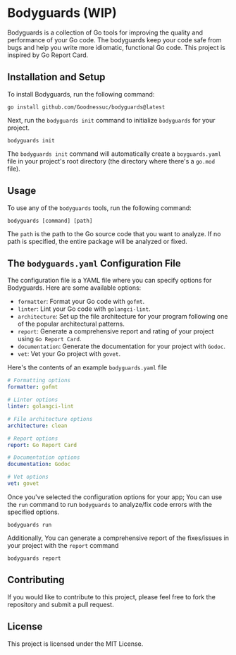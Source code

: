 # Bodyguards (WIP)

Bodyguards is a collection of Go tools for improving the quality and performance of your Go code. The bodyguards keep
your code safe from bugs and help you write more idiomatic, functional Go code. This project is inspired by Go Report
Card.

## Installation and Setup

To install Bodyguards, run the following command:

```shell
go install github.com/Goodnessuc/bodyguards@latest
```

Next, run the `bodyguards init` command to initialize `bodyguards` for your project.

```shell
bodyguards init
```

The `bodyguards init` command will automatically create a `boyguards.yaml` file in your project's root directory (the
directory where there's a `go.mod` file).

## Usage

To use any of the `bodyguards` tools, run the following command:

```shell
bodyguards [command] [path]
```

The `path` is the path to the Go source code that you want to analyze. If no path is specified, the entire package will
be analyzed or fixed.

## The `bodyguards.yaml` Configuration File

The configuration file is a YAML file where you can specify options for Bodyguards. Here are some available options:

- `formatter`: Format your Go code with `gofmt`.
- `linter`: Lint your Go code with `golangci-lint`.
- `architecture`: Set up the file architecture for your program following one of the popular architectural patterns.
- `report`: Generate a comprehensive report and rating of your project using `Go Report Card`.
- `documentation`: Generate the documentation for your project with `Godoc`.
- `vet`: Vet your Go project with `govet`.

Here's the contents of an example `bodyguards.yaml` file

```yaml
# Formatting options
formatter: gofmt

# Linter options
linter: golangci-lint

# File architecture options
architecture: clean

# Report options
report: Go Report Card

# Documentation options
documentation: Godoc

# Vet options
vet: govet
```

Once you've selected the configuration options for your app; You can use the `run` command to run `bodyguards` to
analyze/fix code errors with the specified options.

```shell
bodyguards run 
```

Additionally, You can generate a comprehensive report of the fixes/issues in your project with the `report` command


```shell
bodyguards report 
```


## Contributing

If you would like to contribute to this project, please feel free to fork the repository and submit a pull request.

## License

This project is licensed under the MIT License.